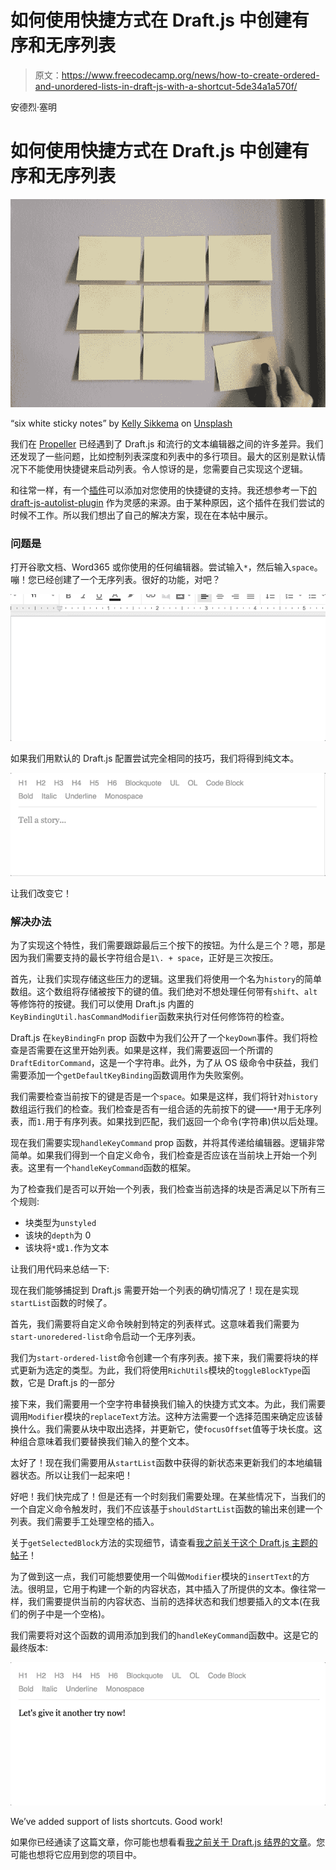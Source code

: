 # 如何使用快捷方式在 Draft.js 中创建有序和无序列表

> 原文：<https://www.freecodecamp.org/news/how-to-create-ordered-and-unordered-lists-in-draft-js-with-a-shortcut-5de34a1a570f/>

安德烈·塞明

# 如何使用快捷方式在 Draft.js 中创建有序和无序列表

![0*CrE6mvHFmfzE8Nzz](img/89387bbc3b5ac680d3d1fada0a1878c9.png)

“six white sticky notes” by [Kelly Sikkema](https://unsplash.com/@kellysikkema?utm_source=medium&utm_medium=referral) on [Unsplash](https://unsplash.com?utm_source=medium&utm_medium=referral)

我们在 [Propeller](https://www.propellercrm.com/) 已经遇到了 Draft.js 和流行的文本编辑器之间的许多差异。我们还发现了一些问题，比如控制列表深度和列表中的多行项目。最大的区别是默认情况下不能使用快捷键来启动列表。令人惊讶的是，您需要自己实现这个逻辑。

和往常一样，有一个[插件](https://www.npmjs.com/package/draft-js-list-shortcut-plugin)可以添加对您使用的快捷键的支持。我还想参考一下[的 draft-js-autolist-plugin](https://github.com/icelab/draft-js-autolist-plugin) 作为灵感的来源。由于某种原因，这个插件在我们尝试的时候不工作。所以我们想出了自己的解决方案，现在在本帖中展示。

### 问题是

打开谷歌文档、Word365 或你使用的任何编辑器。尝试输入`*`，然后输入`space`。嘣！您已经创建了一个无序列表。很好的功能，对吧？

![1*2mOm_bMFavV3jy2g3a-wvA](img/b80a52e695b1cd4cfbaa33dd14d26a96.png)

如果我们用默认的 Draft.js 配置尝试完全相同的技巧，我们将得到纯文本。

![1*ExCt2l6cP0BUhRjq036IKg](img/792b8da941c4baadf28e500c3a1ceab7.png)

让我们改变它！

### 解决办法

为了实现这个特性，我们需要跟踪最后三个按下的按钮。为什么是三个？嗯，那是因为我们需要支持的最长字符组合是`1\. + space`，正好是三次按压。

首先，让我们实现存储这些压力的逻辑。这里我们将使用一个名为`history`的简单数组。这个数组将存储被按下的键的值。我们绝对不想处理任何带有`shift`、`alt`等修饰符的按键。我们可以使用 Draft.js 内置的`KeyBindingUtil.hasCommandModifier`函数来执行对任何修饰符的检查。

Draft.js 在`keyBindingFn` prop 函数中为我们公开了一个`keyDown`事件。我们将检查是否需要在这里开始列表。如果是这样，我们需要返回一个所谓的`DraftEditorCommand`，这是一个字符串。此外，为了从 OS 级命令中获益，我们需要添加一个`getDefaultKeyBinding`函数调用作为失败案例。

我们需要检查当前按下的键是否是一个`space`。如果是这样，我们将针对`history`数组运行我们的检查。我们检查是否有一组合适的先前按下的键——`*`用于无序列表，而`1.`用于有序列表。如果找到匹配，我们返回一个命令(字符串)供以后处理。

现在我们需要实现`handleKeyCommand` prop 函数，并将其传递给编辑器。逻辑非常简单。如果我们得到一个自定义命令，我们检查是否应该在当前块上开始一个列表。这里有一个`handleKeyCommand`函数的框架。

为了检查我们是否可以开始一个列表，我们检查当前选择的块是否满足以下所有三个规则:

*   块类型为`unstyled`
*   该块的`depth`为 0
*   该块将`*`或`1.`作为文本

让我们用代码来总结一下:

现在我们能够捕捉到 Draft.js 需要开始一个列表的确切情况了！现在是实现`startList`函数的时候了。

首先，我们需要将自定义命令映射到特定的列表样式。这意味着我们需要为`start-unoredered-list`命令启动一个无序列表。

我们为`start-ordered-list`命令创建一个有序列表。接下来，我们需要将块的样式更新为选定的类型。为此，我们将使用`RichUtils`模块的`toggleBlockType`函数，它是 Draft.js 的一部分

接下来，我们需要用一个空字符串替换我们输入的快捷方式文本。为此，我们需要调用`Modifier`模块的`replaceText`方法。这种方法需要一个选择范围来确定应该替换什么。我们需要从块中取出选择，并更新它，使`focusOffset`值等于块长度。这种组合意味着我们要替换我们输入的整个文本。

太好了！现在我们需要用从`startList`函数中获得的新状态来更新我们的本地编辑器状态。所以让我们一起来吧！

好吧！我们快完成了！但是还有一个时刻我们需要处理。在某些情况下，当我们的一个自定义命令触发时，我们不应该基于`shouldStartList`函数的输出来创建一个列表。我们需要手工处理空格的插入。

关于`getSelectedBlock`方法的实现细节，请查看[我之前关于这个 Draft.js 主题的帖子](https://medium.com/p/800fb3a6714c)！

为了做到这一点，我们可能想要使用一个叫做`Modifier`模块的`insertText`的方法。很明显，它用于构建一个新的内容状态，其中插入了所提供的文本。像往常一样，我们需要提供当前的内容状态、当前的选择状态和我们想要插入的文本(在我们的例子中是一个空格)。

我们需要将对这个函数的调用添加到我们的`handleKeyCommand`函数中。这是它的最终版本:

![1*KB28XT74Srehykb3VRSOyw](img/b79f94268b29e2c84fdbf9bf786fe7f5.png)

We’ve added support of lists shortcuts. Good work!

如果你已经通读了这篇文章，你可能也想看看[我之前关于 Draft.js 结界的文章](https://medium.com/p/800fb3a6714c)。您可能也想将它应用到您的项目中。